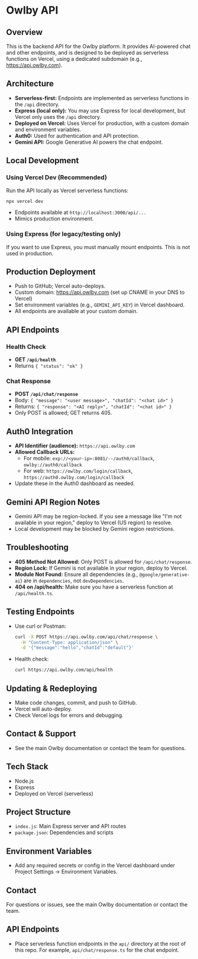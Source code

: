 # Owlby API

## Overview
This is the backend API for the Owlby platform. It provides AI-powered chat and other endpoints, and is designed to be deployed as serverless functions on Vercel, using a dedicated subdomain (e.g., https://api.owlby.com).

## Architecture
- **Serverless-first:** Endpoints are implemented as serverless functions in the `/api` directory.
- **Express (local only):** You may use Express for local development, but Vercel only uses the `/api` directory.
- **Deployed on Vercel:** Uses Vercel for production, with a custom domain and environment variables.
- **Auth0:** Used for authentication and API protection.
- **Gemini API:** Google Generative AI powers the chat endpoint.

## Local Development

### Using Vercel Dev (Recommended)
Run the API locally as Vercel serverless functions:
```sh
npx vercel dev
```
- Endpoints available at `http://localhost:3000/api/...`
- Mimics production environment.

### Using Express (for legacy/testing only)
If you want to use Express, you must manually mount endpoints. This is not used in production.

## Production Deployment
- Push to GitHub; Vercel auto-deploys.
- Custom domain: https://api.owlby.com (set up CNAME in your DNS to Vercel)
- Set environment variables (e.g., `GEMINI_API_KEY`) in Vercel dashboard.
- All endpoints are available at your custom domain.

## API Endpoints

### Health Check
- **GET `/api/health`**
- Returns `{ "status": "ok" }`

### Chat Response
- **POST `/api/chat/response`**
- Body: `{ "message": "<user message>", "chatId": "<chat id>" }`
- Returns: `{ "response": "<AI reply>", "chatId": "<chat id>" }`
- Only POST is allowed; GET returns 405.

## Auth0 Integration
- **API Identifier (audience):** `https://api.owlby.com`
- **Allowed Callback URLs:**
  - For mobile: `exp://<your-ip>:8081/--/auth0/callback`, `owlby://auth0/callback`
  - For web: `https://owlby.com/login/callback`, `https://auth0.owlby.com/login/callback`
- Update these in the Auth0 dashboard as needed.

## Gemini API Region Notes
- Gemini API may be region-locked. If you see a message like "I'm not available in your region," deploy to Vercel (US region) to resolve.
- Local development may be blocked by Gemini region restrictions.

## Troubleshooting
- **405 Method Not Allowed:** Only POST is allowed for `/api/chat/response`.
- **Region Lock:** If Gemini is not available in your region, deploy to Vercel.
- **Module Not Found:** Ensure all dependencies (e.g., `@google/generative-ai`) are in `dependencies`, not `devDependencies`.
- **404 on /api/health:** Make sure you have a serverless function at `/api/health.ts`.

## Testing Endpoints
- Use curl or Postman:
  ```sh
  curl -X POST https://api.owlby.com/api/chat/response \
    -H "Content-Type: application/json" \
    -d '{"message":"hello","chatId":"default"}'
  ```
- Health check:
  ```sh
  curl https://api.owlby.com/api/health
  ```

## Updating & Redeploying
- Make code changes, commit, and push to GitHub.
- Vercel will auto-deploy.
- Check Vercel logs for errors and debugging.

## Contact & Support
- See the main Owlby documentation or contact the team for questions.

## Tech Stack
- Node.js
- Express
- Deployed on Vercel (serverless)

## Project Structure
- `index.js`: Main Express server and API routes
- `package.json`: Dependencies and scripts

## Environment Variables
- Add any required secrets or config in the Vercel dashboard under Project Settings → Environment Variables.

## Contact
For questions or issues, see the main Owlby documentation or contact the team.

## API Endpoints

- Place serverless function endpoints in the `api/` directory at the root of this repo. For example, `api/chat/response.ts` for the chat endpoint. 